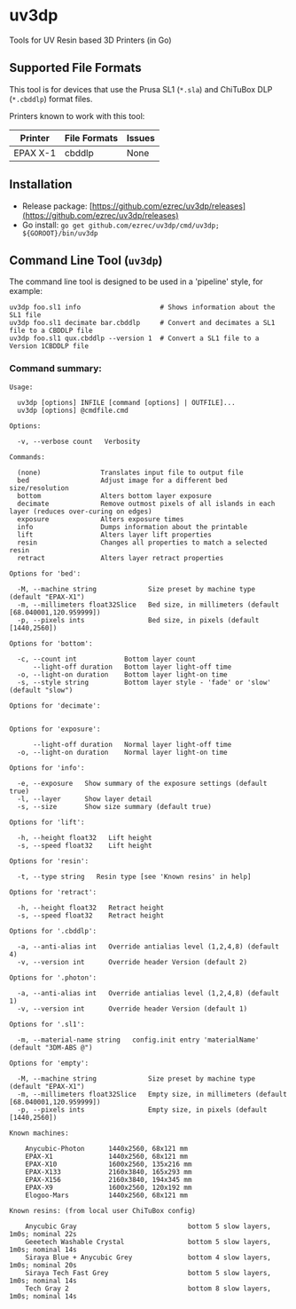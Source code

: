 # uv3dp
Tools for UV Resin based 3D Printers (in Go)

## Supported File Formats

This tool is for devices that use the Prusa SL1 (`*.sla`) and ChiTuBox DLP (`*.cbddlp`) format files.

Printers known to work with this tool:

| Printer      | File Formats | Issues                                            |
| ------------ | ------------ | --------------------------------------------------|
| EPAX X-1     | cbddlp       | None                                              |

## Installation

* Release package: [https://github.com/ezrec/uv3dp/releases](https://github.com/ezrec/uv3dp/releases)
* Go install: `go get github.com/ezrec/uv3dp/cmd/uv3dp; ${GOROOT}/bin/uv3dp`

## Command Line Tool (`uv3dp`)

The command line tool is designed to be used in a 'pipeline' style, for example:

    uv3dp foo.sl1 info                    # Shows information about the SL1 file
    uv3dp foo.sl1 decimate bar.cbddlp     # Convert and decimates a SL1 file to a CBDDLP file
    uv3dp foo.sl1 qux.cbddlp --version 1  # Convert a SL1 file to a Version 1CBDDLP file

### Command summary:
    Usage:
    
      uv3dp [options] INFILE [command [options] | OUTFILE]...
      uv3dp [options] @cmdfile.cmd
    
    Options:
    
      -v, --verbose count   Verbosity
    
    Commands:
    
      (none)               Translates input file to output file
      bed                  Adjust image for a different bed size/resolution
      bottom               Alters bottom layer exposure
      decimate             Remove outmost pixels of all islands in each layer (reduces over-curing on edges)
      exposure             Alters exposure times
      info                 Dumps information about the printable
      lift                 Alters layer lift properties
      resin                Changes all properties to match a selected resin
      retract              Alters layer retract properties
    
    Options for 'bed':
    
      -M, --machine string             Size preset by machine type (default "EPAX-X1")
      -m, --millimeters float32Slice   Bed size, in millimeters (default [68.040001,120.959999])
      -p, --pixels ints                Bed size, in pixels (default [1440,2560])
    
    Options for 'bottom':
    
      -c, --count int            Bottom layer count
          --light-off duration   Bottom layer light-off time
      -o, --light-on duration    Bottom layer light-on time
      -s, --style string         Bottom layer style - 'fade' or 'slow' (default "slow")
    
    Options for 'decimate':
    
    
    Options for 'exposure':
    
          --light-off duration   Normal layer light-off time
      -o, --light-on duration    Normal layer light-on time
    
    Options for 'info':
    
      -e, --exposure   Show summary of the exposure settings (default true)
      -l, --layer      Show layer detail
      -s, --size       Show size summary (default true)
    
    Options for 'lift':
    
      -h, --height float32   Lift height
      -s, --speed float32    Lift height
    
    Options for 'resin':
    
      -t, --type string   Resin type [see 'Known resins' in help]
    
    Options for 'retract':
    
      -h, --height float32   Retract height
      -s, --speed float32    Retract height
    
    Options for '.cbddlp':
    
      -a, --anti-alias int   Override antialias level (1,2,4,8) (default 4)
      -v, --version int      Override header Version (default 2)
    
    Options for '.photon':
    
      -a, --anti-alias int   Override antialias level (1,2,4,8) (default 1)
      -v, --version int      Override header Version (default 1)
    
    Options for '.sl1':
    
      -m, --material-name string   config.init entry 'materialName' (default "3DM-ABS @")
    
    Options for 'empty':
    
      -M, --machine string             Size preset by machine type (default "EPAX-X1")
      -m, --millimeters float32Slice   Empty size, in millimeters (default [68.040001,120.959999])
      -p, --pixels ints                Empty size, in pixels (default [1440,2560])
    
    Known machines:
    
        Anycubic-Photon      1440x2560, 68x121 mm
        EPAX-X1              1440x2560, 68x121 mm
        EPAX-X10             1600x2560, 135x216 mm
        EPAX-X133            2160x3840, 165x293 mm
        EPAX-X156            2160x3840, 194x345 mm
        EPAX-X9              1600x2560, 120x192 mm
        Elogoo-Mars          1440x2560, 68x121 mm
    
    Known resins: (from local user ChiTuBox config)
    
        Anycubic Gray                            bottom 5 slow layers, 1m0s; nominal 22s
        Geeetech Washable Crystal                bottom 5 slow layers, 1m0s; nominal 14s
        Siraya Blue + Anycubic Grey              bottom 4 slow layers, 1m0s; nominal 20s
        Siraya Tech Fast Grey                    bottom 5 slow layers, 1m0s; nominal 14s
        Tech Gray 2                              bottom 8 slow layers, 1m0s; nominal 14s
